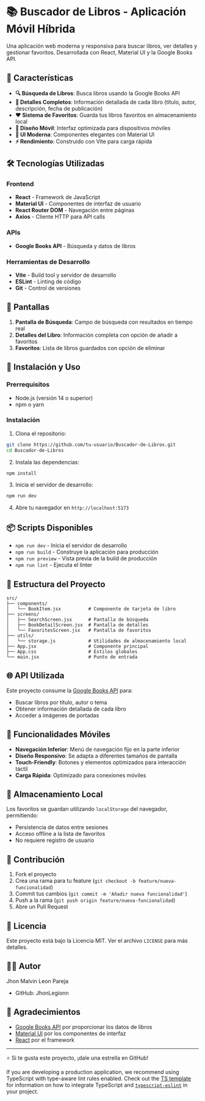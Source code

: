 # 📚 Buscador de Libros - Aplicación Móvil Híbrida

Una aplicación web moderna y responsiva para buscar libros, ver detalles y gestionar favoritos. Desarrollada con React, Material UI y la Google Books API.

## 🚀 Características

- **🔍 Búsqueda de Libros**: Busca libros usando la Google Books API
- **📖 Detalles Completos**: Información detallada de cada libro (título, autor, descripción, fecha de publicación)
- **❤️ Sistema de Favoritos**: Guarda tus libros favoritos en almacenamiento local
- **📱 Diseño Móvil**: Interfaz optimizada para dispositivos móviles
- **🎨 UI Moderna**: Componentes elegantes con Material UI
- **⚡ Rendimiento**: Construido con Vite para carga rápida

## 🛠️ Tecnologías Utilizadas

### Frontend
- **React** - Framework de JavaScript
- **Material UI** - Componentes de interfaz de usuario
- **React Router DOM** - Navegación entre páginas
- **Axios** - Cliente HTTP para API calls

### APIs
- **Google Books API** - Búsqueda y datos de libros

### Herramientas de Desarrollo
- **Vite** - Build tool y servidor de desarrollo
- **ESLint** - Linting de código
- **Git** - Control de versiones

## 📱 Pantallas

1. **Pantalla de Búsqueda**: Campo de búsqueda con resultados en tiempo real
2. **Detalles del Libro**: Información completa con opción de añadir a favoritos
3. **Favoritos**: Lista de libros guardados con opción de eliminar

## 🚀 Instalación y Uso

### Prerrequisitos
- Node.js (versión 14 o superior)
- npm o yarn

### Instalación

1. Clona el repositorio:
```bash
git clone https://github.com/tu-usuario/Buscador-de-Libros.git
cd Buscador-de-Libros
```

2. Instala las dependencias:
```bash
npm install
```

3. Inicia el servidor de desarrollo:
```bash
npm run dev
```

4. Abre tu navegador en `http://localhost:5173`

## 📦 Scripts Disponibles

- `npm run dev` - Inicia el servidor de desarrollo
- `npm run build` - Construye la aplicación para producción
- `npm run preview` - Vista previa de la build de producción
- `npm run lint` - Ejecuta el linter

## 🔧 Estructura del Proyecto

```
src/
├── components/
│   └── BookItem.jsx          # Componente de tarjeta de libro
├── screens/
│   ├── SearchScreen.jsx      # Pantalla de búsqueda
│   ├── BookDetailScreen.jsx  # Pantalla de detalles
│   └── FavoritesScreen.jsx   # Pantalla de favoritos
├── utils/
│   └── storage.js            # Utilidades de almacenamiento local
├── App.jsx                   # Componente principal
├── App.css                   # Estilos globales
└── main.jsx                  # Punto de entrada
```

## 🌐 API Utilizada

Este proyecto consume la [Google Books API](https://developers.google.com/books/docs/v1/using) para:
- Buscar libros por título, autor o tema
- Obtener información detallada de cada libro
- Acceder a imágenes de portadas

## 📱 Funcionalidades Móviles

- **Navegación Inferior**: Menú de navegación fijo en la parte inferior
- **Diseño Responsivo**: Se adapta a diferentes tamaños de pantalla
- **Touch-Friendly**: Botones y elementos optimizados para interacción táctil
- **Carga Rápida**: Optimizado para conexiones móviles

## 💾 Almacenamiento Local

Los favoritos se guardan utilizando `localStorage` del navegador, permitiendo:
- Persistencia de datos entre sesiones
- Acceso offline a la lista de favoritos
- No requiere registro de usuario

## 🤝 Contribución

1. Fork el proyecto
2. Crea una rama para tu feature (`git checkout -b feature/nueva-funcionalidad`)
3. Commit tus cambios (`git commit -m 'Añadir nueva funcionalidad'`)
4. Push a la rama (`git push origin feature/nueva-funcionalidad`)
5. Abre un Pull Request

## 📄 Licencia

Este proyecto está bajo la Licencia MIT. Ver el archivo `LICENSE` para más detalles.

## 👨‍💻 Autor

Jhon Malvin Leon Pareja
- GitHub: JhonLegionn

## 🙏 Agradecimientos

- [Google Books API](https://developers.google.com/books) por proporcionar los datos de libros
- [Material UI](https://mui.com/) por los componentes de interfaz
- [React](https://reactjs.org/) por el framework

---

⭐ Si te gusta este proyecto, ¡dale una estrella en GitHub!

If you are developing a production application, we recommend using TypeScript with type-aware lint rules enabled. Check out the [TS template](https://github.com/vitejs/vite/tree/main/packages/create-vite/template-react-ts) for information on how to integrate TypeScript and [`typescript-eslint`](https://typescript-eslint.io) in your project.

